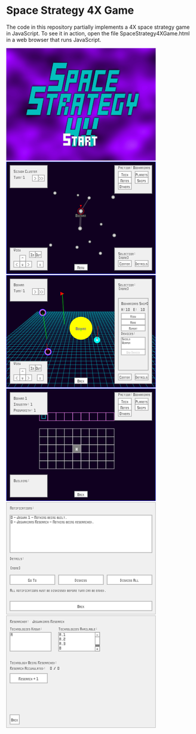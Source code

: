 Space Strategy 4X Game
======================

The code in this repository partially implements a 4X space strategy game in JavaScript.  To see it in action, open the file SpaceStrategy4XGame.html in a web browser that runs JavaScript.

<img src="Screenshots/Screenshot-Title.png" />
<img src="Screenshots/Screenshot-Cluster.png" />
<img src="Screenshots/Screenshot-Solar_System.png" />
<img src="Screenshots/Screenshot-Planet.png" />
<img src="Screenshots/Screenshot-Notifications.png" />
<img src="Screenshots/Screenshot-Research.png" />

